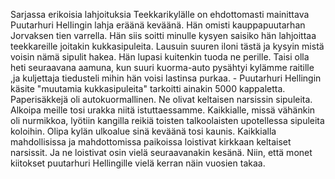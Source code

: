 
Sarjassa erikoisia lahjoituksia Teekkarikylälle on ehdottomasti mainittava Puutarhuri HelIingin lahja 
eräänä keväänä. Hän omisti kauppapuutarhan Jorvaksen tien varrella. Hän siis soitti minulle kysyen 
saisiko hän lahjoittaa teekkareille joitakin kukkasipuleita. Lausuin suuren iloni tästä ja kysyin mistä 
voisin nämä sipulit hakea. Hän lupasi kuitenkin tuoda ne perille. Taisi olla heti seuraavana aamuna, 
kun suuri kuorma-auto pysähtyi kylämme raitille ,ja kuljettaja tiedusteli mihin hän voisi lastinsa 
purkaa. - Puutarhuri Hellingin käsite "muutamia kukkasipuleita" tarkoitti ainakin 5000 kappaletta. 
Paperisäkkejä oli autokuormallinen. Ne olivat keltaisen narsissin sipuleita. Alkoipa meille tosi urakka 
niitä istuttaessamme. Kaikkialle, missä vähänkin oli nurmikkoa, lyötiin kangilla reikiä toisten 
talkoolaisten upotellessa sipuleita koloihin. Olipa kylän ulkoalue sinä keväänä tosi kaunis. Kaikkialla 
mahdollisissa ja mahdottomissa paikoissa loistivat kirkkaan keltaiset narsissit. Ja ne loistivat osin vielä 
seuraavanakin kesänä. Niin, että monet kiitokset puutarhuri Hellingille vielä kerran näin vuosien takaa.
